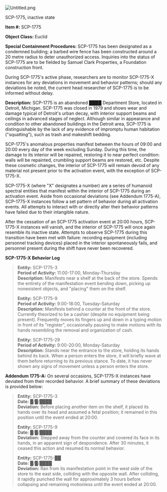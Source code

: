 ![Untitled.png](http://scp-wiki.wdfiles.com/local--files/scp-1775/Untitled.png)

SCP-1775, inactive state

**Item #:** SCP-1775

**Object Class:** Euclid

**Special Containment Procedures:** SCP-1775 has been designated as a condemned building; a barbed wire fence has been constructed around a 20 metre radius to deter unauthorized access. Inquiries into the status of SCP-1775 are to be fielded by Samuel Clark Properties, a Foundation construction front.

During SCP-1775's active phase, researchers are to monitor SCP-1775-X instances for any deviations in movement and behavior patterns; should any deviations be noted, the current head researcher of SCP-1775 is to be informed without delay.

**Description:** SCP-1775 is an abandoned ████ Department Store, located in Detroit, Michigan. SCP-1775 was closed in 1979 and shows wear and damage typical of Detroit's urban decay, with interior support beams and ceilings in advanced stages of neglect. Although similar in appearance and condition to other abandoned buildings in the Detroit area, SCP-1775 is distinguishable by the lack of any evidence of impromptu human habitation ("squatting"), such as trash and makeshift bedding.

SCP-1775's anomalous properties manifest between the hours of 09:00 and 20:00 every day of the week excluding Sunday. During this time, the damage to its interior will be repaired, restoring it to near perfect condition: walls will be repainted, crumbling support beams are restored, etc. Despite these cosmetic changes, the interior of SCP-1775 will remain devoid of any material not present prior to the activation event, with the exception of SCP-1775-X.

SCP-1775-X (where "X" designates a number) are a series of humanoid spectral entities that manifest within the interior of SCP-1775 during an activation event. Aside from occasional deviations (see Addendum 1775-A), SCP-1775-X instances follow a set pattern of behavior during all activation events. All attempts to interact with or directly alter their behavior patterns have failed due to their intangible nature.

After the cessation of an SCP-1775 activation event at 20:00 hours, SCP-1775-X instances will vanish, and the interior of SCP-1775 will once again resemble its inactive state. Attempts to observe SCP-1775 during this transition have been met with failure: recording equipment (including personnel tracking devices) placed in the interior spontaneously fails, and personnel present during the shift have never been recovered.

**SCP-1775-X Behavior Log**

> **Entity:** SCP-1775-3  
> **Period of Activity:** 11:00-17:00, Monday-Thursday  
> **Description:** Manifests near a shelf at the back of the store. Spends the entirety of the manifestation event bending down, picking up nonexistent objects, and "placing" them on the shelf.
> 
> **Entity:** SCP-1775-9  
> **Period of Activity:** 9:00-18:00, Tuesday-Saturday  
> **Description:** Manifests behind a counter at the front of the store. Currently theorized to be a cashier (despite no equipment being present). Frequently moves its fingers up and down in a typing motion in front of its "register", occasionally pausing to make motions with its hands resembling the removal and organization of cash.
> 
> **Entity:** SCP-1775-29  
> **Period of Activity:** 9:00-20:00, Monday-Saturday  
> **Description:** Stands near the entrance to the store, holding its hands behind its back. When a person enters the store, it will briefly wave at them before returning to its previous stance. To date, it has never shown any signs of movement unless a person enters the store.

**Addendum 1775-A:** On several occasions, SCP-1775-X instances have deviated from their recorded behavior. A brief summary of these deviations is provided below:

> **Entity:** SCP-1775-3  
> **Date:** █/█/████  
> **Deviation:** Before placing another item on the shelf, it placed its hands over its head and assumed a fetal position; it remained in this position until the event ended at 20:00.
> 
> **Entity:** SCP-1775-9  
> **Date:** █/█/████  
> **Deviation:** Stepped away from the counter and covered its face in its hands, in an apparent sign of despondence. After 30 minutes, it ceased this action and resumed its normal behavior.
> 
> **Entity:** SCP-1775-██  
> **Date:** █/█/████  
> **Deviation:** Ran from its manifestation point in the west side of the store to the east side, colliding with the opposite wall. After colliding, it rapidly punched the wall for approximately 3 hours before collapsing and remaining motionless until the event ended at 20:00.